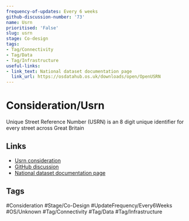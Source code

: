 ```yaml
---
frequency-of-updates: Every 6 weeks
github-discussion-number: '73'
name: Usrn
prioritised: 'False'
slug: usrn
stage: Co-design
tags:
- Tag/Connectivity
- Tag/Data
- Tag/Infrastructure
useful-links:
- link_text: National dataset documentation page
  link_url: https://osdatahub.os.uk/downloads/open/OpenUSRN
---
```


# Consideration/Usrn

Unique Street Reference Number (USRN) is an 8 digit unique identifier for every street across Great Britain

## Links

* [Usrn consideration](https://design.planning.data.gov.uk/planning-consideration/usrn)
* [GitHub discussion](https://github.com/digital-land/data-standards-backlog/discussions/73)
* [National dataset documentation page](https://osdatahub.os.uk/downloads/open/OpenUSRN)

## Tags

#Consideration #Stage/Co-Design #UpdateFrequency/Every6Weeks #OS/Unknown #Tag/Connectivity #Tag/Data #Tag/Infrastructure